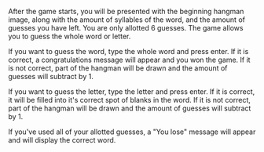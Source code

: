 After the game starts, you will be presented with the beginning hangman image, along with the amount of syllables of the word, and the amount of guesses you have left. You are only allotted 6 guesses.
The game allows you to guess the whole word or letter. 

If you want to guess the word, type the whole word and press enter. If it is correct, a congratulations message will appear and you won the game. If it is not correct, part of the hangman will be drawn and the amount of guesses will subtract by 1. 

If you want to guess the letter, type the letter and press enter. If it is correct, it will be filled into it's correct spot of blanks in the word. If it is not correct, part of the hangman will be drawn and the amount of guesses will subtract by 1.

If you've used all of your allotted guesses, a "You lose" message will appear and will display the correct word.
